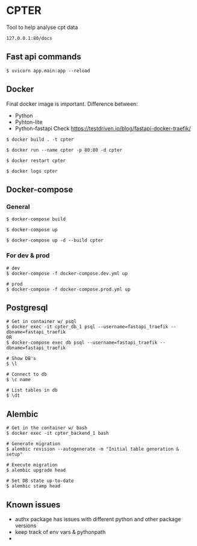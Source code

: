 # CPTER
Tool to help analyse cpt data

```
127.0.0.1:80/docs
```

## Fast api commands
```
$ uvicorn app.main:app --reload
```
## Docker

Final docker image is important. Difference between:
- Python
- Pyhton-lite
- Python-fastapi
Check https://testdriven.io/blog/fastapi-docker-traefik/

```
$ docker build . -t cpter

$ docker run --name cpter -p 80:80 -d cpter

$ docker restart cpter

$ docker logs cpter
```

## Docker-compose
### General
```
$ docker-compose build

$ docker-compose up
```
```
$ docker-compose up -d --build cpter
```
### For dev & prod
```
# dev
$ docker-compose -f docker-compose.dev.yml up
```
```
# prod
$ docker-compose -f docker-compose.prod.yml up
```
## Postgresql
```
# Get in container w/ psql
$ docker exec -it cpter_db_1 psql --username=fastapi_traefik --dbname=fastapi_traefik
OR
$ docker-compose exec db psql --username=fastapi_traefik --dbname=fastapi_traefik
```
```
# Show DB's
$ \l

# Connect to db
$ \c name

# List tables in db
$ \dt
```

## Alembic
```
# Get in the container w/ bash
$ docker exec -it cpter_backend_1 bash
```
```
# Generate migration
$ alembic revision --autogenerate -m "Initial table generation & setup"

# Execute migration
$ alembic upgrade head

# Set DB state up-to-date
$ alembic stamp head
```

## Known issues
- authx package has issues with different python and other package versions
- keep track of env vars & pythonpath
- 